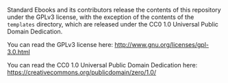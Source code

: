 Standard Ebooks and its contributors release the contents of this repository under the GPLv3 license, with the exception of the contents of the `templates` directory, which are released under the CC0 1.0 Universal Public Domain Dedication.

You can read the GPLv3 license here: http://www.gnu.org/licenses/gpl-3.0.html

You can read the CC0 1.0 Universal Public Domain Dedication here: https://creativecommons.org/publicdomain/zero/1.0/
